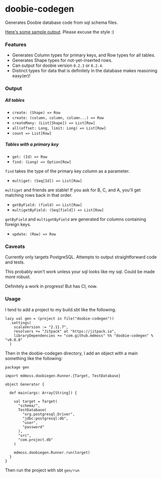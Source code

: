 # doobie-codegen

Generates Doobie database code from sql schema files.

[Here's some sample output](sample.scala). Please excuse the style :)

### Features

- Generates Column types for primary keys, and Row types for all tables.
- Generates Shape types for not-yet-inserted rows.
- Can output for doobie version `0.2.3` or `0.2.4`.
- Distinct types for data that is definitely in the database makes reasoning easy(er)!

### Output

##### All tables

- `create: (Shape) => Row`
- `create: (column, column, column...) => Row`
- `createMany: (List[Shape]) => List[Row]`
- `all(offset: Long, limit: Long) => List[Row]`
- `count => List[Row]`

##### Tables with a primary key

- `get: (Id) => Row`
- `find: (Long) => Option[Row]`

`find` takes the type of the primary key column as a parameter.

- `multiget: (Seq[Id]) => List[Row]`

`multiget` and friends are stable! If you ask for B, C, and A, you'll get matching rows back in that order.

- `getByField: (field) => List[Row]`
- `multigetByField: (Seq[field]) => List[Row]`

`getByField` and `multigetByField` are generated for columns containing foreign keys.

- `update: (Row) => Row`

### Caveats

Currently only targets PostgreSQL. Attempts to output straightforward code and tests.

This probably won't work unless your sql looks like my sql. Could be made more robust.

Definitely a work in progress! But has CI, now.

### Usage

I tend to add a project to my build.sbt like the following.

```
lazy val gen = (project in file("doobie-codegen"))
  .settings(
    scalaVersion := "2.11.7",
    resolvers += "Jitpack" at "https://jitpack.io",
    libraryDependencies += "com.github.mdmoss" %% "doobie-codegen" % "v0.0.8"
  )
```

Then in the doobie-codegen directory, I add an object with a main something like the following:

```
package gen

import mdmoss.doobiegen.Runner.{Target, TestDatabase}

object Generator {

  def main(args: Array[String]) {

    val target = Target(
      "schema/",
      TestDatabase(
        "org.postgresql.Driver",
        "jdbc:postgresql:db",
        "user",
        "password"
      ),
      "src",
      "com.project.db"
    )

    mdmoss.doobiegen.Runner.run(target)
  }
}
```

Then run the project with sbt `gen/run`
